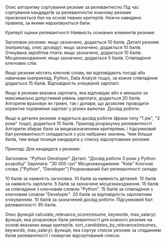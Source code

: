 Опис алгоритму сортування резюме за релевантністю
Під час сортування кандидатів за релевантністю кожному резюме присвоюється бал на основі певних критеріїв. Нижче наведено правила, за якими нараховуються бали.

Критерії оцінки релевантності
Наявність основних елементів резюме:

Заголовок резюме: якщо зазначено, додається 10 балів.
Деталі резюме (наприклад, опис досвіду): якщо зазначено, додається 10 балів.
Очікувана заробітна плата: якщо зазначено, додається 10 балів.
Місцезнаходження: якщо зазначено, додається 5 балів.
Співпадіння ключових слів:

Якщо резюме містить ключові слова, які відповідають посаді або навичкам (наприклад, Python, Data Analyst тощо), за кожне співпадіння додається 15 балів.
Відповідність очікуваній зарплаті:

Якщо в резюме вказана зарплата, яка відповідає або є меншою за максимально допустимий рівень зарплати, додається 20 балів.
Алгоритм враховує як гривні, так і долари, що дозволяє проводити коректне порівняння зарплат у різних валютах.
Досвід роботи:

Якщо в деталях резюме згадується досвід роботи (фрази типу "1 рік", "3 роки" тощо), додається 10 балів.
Приклад розрахунку релевантності
Алгоритм збирає бали за вищезазначеними критеріями, і підсумковий бал релевантності складається з усіх набраних значень. Чим більше балів, тим вище позиція кандидата у списку відсортованих резюме.

Приклад:
Для кандидата з резюме:

Заголовок: "Python Developer"
Деталі: "Досвід роботи 3 роки у Python розробці"
Зарплата: "30 000 грн"
Місцезнаходження: "Київ"
Ключові слова: ["Python", "Developer"]
Розрахований бал релевантності складе:

10 балів за наявність заголовка.
10 балів за наявність деталей.
10 балів за наявність зарплати.
5 балів за зазначене місцезнаходження.
15 балів за співпадіння з ключовим словом "Python".
15 балів за співпадіння з ключовим словом "Developer".
20 балів за відповідність зарплатним очікуванням.
10 балів за зазначений досвід роботи.
Підсумковий бал релевантності: 95 балів.

Опис функцій
calculate_relevance_score(resume, keywords, max_salary): функція, яка розраховує бали релевантності для кожного резюме на основі вказаних вище критеріїв.
sort_candidates_by_relevance(resumes, keywords, max_salary): функція, яка сортує список резюме за спаданням балів релевантності і повертає відсортований список.